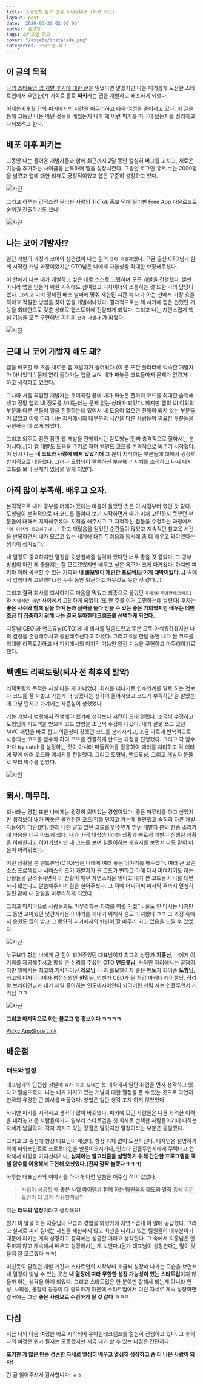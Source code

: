 ```yaml
---
title: 스타트업 팀과 앱을 떠나보내며 (퇴사 회고)
layout: post
date: '2020-06-30 02:00:00'
author: 줌코딩
tags: 스타트업 회고
cover: "/assets/instacode.png"
categories: 스타트업 회고
---
```


## 이 글의 목적

[나의 스타트업 앱 개발 후기에 대한 글](https://zoomkoding.github.io/%EC%8A%A4%ED%83%80%ED%8A%B8%EC%97%85/%ED%9A%8C%EA%B3%A0/2020/03/25/start-up-app-development.html)을 읽었다면 알겠지만 나는 패기롭게 도전한 스타트업에서 우연한(?) 기회로 홀로 **피키**라는 앱을 개발하고 배포하게 되었다.

이제는 6개월 간의 피키에서의 시간을 마무리하고 다음 여정을 준비하고 있다. 이 글을 통해 그동안 나는 어떤 것들을 배웠는지 내가 왜 이런 피키를 떠나게 됐는지를 정리하고 나눠보려고 한다.

## 배포 이후 피키는

그동안 나는 들어온 개발자들과 함께 최근까지 2달 동안 열심히 버그를 고치고, 새로운 기능을 추가하는 사이클을 반복하며 앱을 성장시켰다. 그동안 로그인 유저 수는 2000명을 넘겼고 앱에 대한 리뷰도 긍정적이었고 앱은 꾸준히 성장하고 있다.

![사진](/assets/picky-reviews-ratings.png)

그리고 하루는 갑작스런 필리핀 사람의 TicTok 홍보 덕에 필리핀 Free App 다운로드로 순위권 진출하기도 했다!

![사진](/assets/picky-philippines-top-10.png)

## 나는 코어 개발자!?

일단 개발의 과정과 코어와 상관없이 나는 팀의 `코어 개발자`였다. 구글 출신 CTO님과 함께 시작한 개발 과정이었지만 CTO님은 나에게 자율성을 최대한 보장해주셨다.

이 안에서 나는 내가 개발하고 싶은 대로 스스로 고민하며 모든 개발을 진행했다. 뿐만 아니라 앱을 만들기 위한 기획에도 참여했고 디자이너와 소통하는 것 또한 나의 담당이었다. 그리고 미리 정해진 배포 날짜에 맞춰 제한된 시간 속 내가 아는 선에서 가장 효율적이고 적절한 방법을 찾아 앱을 개발해나갔다. 결과적으로는 제 시기에 앱은 원했던 기능을 최대한으로 갖춘 상태로 앱스토어에 전달되게 되었다. 그리고 나는 자연스럽게 핵심 기능을 모두 구현해낸 피키의 `코어 개발자` 가 되었다. 

![사진](/assets/start-up-app-development-7.JPG)

## 근데 나 코어 개발자 해도 돼?

앱을 배포할 때 즈음 새로운 앱 개발자가 들어왔다.(이 분 또한 플러터에 익숙한 개발자가 아니었다.)  문제 없이 돌아가는 앱을 보며 내가 짜놓은 코드들마저 문제가 없겠거니 하고 생각하고 있었다. 

그나마 처음 투입된 개발자는 우여곡절 끝에 내가 짜놓은 플러터 코드를 최대한 습득해냈고 정말 앱의 UI 정도를 쳐내는데는 문제 없는 상태가 되었다. 하지만 앱의 UI 이외의 부분과 다른 분들이 일을 진행하는데 있어서 내 도움이 없으면 진행이 되지 않는 부분들이 많았고 이에 따라 나는 회사에서의 대부분의 시간을 다른 사람들이 필요한 부분들을 구현하는 데 쓰게 되었다. 

그리고 외주로 잠깐 잠깐 웹 개발을 진행하시던 갇도형님(진짜 충격적으로 잘하시는 분이시다...)이 앱 개발도 도움을 주기로 하며 백엔드 코드를 본격적으로 봐주기 시작했다. 이 당시 나는 **내 코드와 사랑에 빠져 있었기에** 그 분이 지적하는 부분들에 대해서 굉장히 방어적으로 대응했다. 그러나 도형님이 말씀하신 부분에 리서치를 조금하고 나서 다시 코드를 보니 문제가 있음을 알게 되었다. 

## 아직 많이 부족해. 배우고 오자.

본격적으로 내가 공부를 더해야 겠다는 마음이 들었던 것은 이 시점부터 였던 것 같다. 도형님이 본격적으로 내 코드를 들여다 보기 시작하면서 내가 미처 고민하지 못했던 부분들에 대해서 지적해주셨다. 지적을 해주시고 그 지적하신 점들을 수정하는 과정에서 `"아 이런게 중요하구나.."` 하고 깨달음을 얻었던 순간들이 많았고 지속적인 참교육 시간을 반복하면서 내가 모르고 있는 세계에 대한 두려움과 동시에 좀 더 배우고 와야겠다는 생각이 생겨났다. 

내 열정도 중요하지만 열정을 뒷받침해줄 실력이 있다면 너무 좋을 것 같았다. 그 공부 방법이 어떤 게 좋을지는 잘 모르겠었지만 배우고 싶은 욕구가 크게 다가왔다.  하지만 피키와 여러 공부할 수 있는 기회와 **내 롤모델이 제안한 프로젝트(이게 대박이었다...)**  속에서 엄청나게 고민했다.(한 두주 동안 퇴근하고 아무것도 못한 것 같다...)

그리고 결국 회사를 퇴사하기로 마음을 먹었고 최종으로 올랐던 `우테캠(우아한테크캠프)` 와 `치명적인 제안` 사이에서 고민하게 되었다.(또 한 주를 이거 고민하는데 날렸다) 후자는 **좋은 사수와 함께 일을 하며 돈과 실력을 둘다 얻을 수 있는 좋은 기회였지만 배우는 데만 조금 더 집중하기 위해 나는 결국 우아한테크캠프를 선택하게 되었다.**

지홍님(CEO)과 앤드류님(CTO)께 내 의사를 말씀드렸고 두분 모두 아쉬워하셨지만 나의 결정을 존중해주시고 응원해주신다고 하셨다. 그리고 6월 한달 동안 내가 짠 코드를 최대한 리팩토링하고 내 피키에서의 마지막 기능인 알림 기능을 구현하고 마무리하기로 했다.

## 백엔드 리팩토링(퇴사 전 최후의 발악)

리팩토링의 목적은 사실 다른 게 아니었다. 회사를 떠나기로 인수인계를 말로 하는 것보다 코드를 잘 짜놓고 가는게 더 낫겠다는 생각이 들어서였고 코드가 부족하단 걸 알았는데 그냥 던지고 가기에는 자존심이 상했었다. 

기능 개발과 병행해서 진행해야 했기에 생각보다 시간이 오래 걸렸다. 조금씩 수정하고 도형님께 피드백을 받으며 코드 방향을 조금씩 수정해 나갔다. 내가 잘못 쓰고 있던 MVC 패턴을 바로 잡고 의존성이 강했던 코드를 분리시키고, 조금 다르게 반복적으로 사용되는 코드를 함수화 하여 코드를 간결하게 만드는 과정을 진행했다. 그리고 각 함수마다 try catch를 설정하는 것이 아니라 미들웨어를 활용하여 에러를 처리하고 각 에러에 맞게 에러 코드와 메세지를 전달했다. 그리고 도형님, 앤드류님, 그리고 개발자 분들로 부터 박수를 받았다.

![사진](/assets/picky-backend-refactoring.png)

## 퇴사. 마무리.

퇴사라는 경험 또한 나에게는 굉장히 의미있는 경험이었다. 좋은 마무리를 하고 싶었지만 생각보다 내가 짜놓은 불완전한 코드(?)를 던지고 가는게 불안했고 솔직히 다른 개발자들에게 미안했다. 원래 나만 알고 있던 코드를 인수인계 받던 개발자 분의 한숨 소리가 내 마음을 너무 아프게 했다. 내가 아직 대학생이라는 상황과 빠르게 개발이 진행된 상황을 이해한다고 이야기했지만 내 코드를 보며 힘들어하는 개발자를 보면서 나도 같이 마음이 어려워졌다.

이런 상황을 본 앤드류님(CTO)님은 나에게 여러 좋은 이야기를 해주셨다. 여러 큰 오픈소스 프로젝트나 서비스의 초기 개발자가 짠 코드가 변하고 아예 다시 짜여지기도 하는 상황들을 알려주시면서 이 상황이 매우 자연스러운 일이고 내가 짠 코드들이 나를 대변하지 않는다고 말씀해주시며 힘을 실어주셨다. 그 덕에 어찌어찌 마지막 주까지 열심히 달린 끝에 내 할일을 마무리하게 되었다.

그리고 마지막으로 사람들과도 마무리하는 자리를 여럿 가졌다. 술도 안 마시는 나지만 그 동안 고마웠던 낯간지러운 이야기를 꺼내기 위해서 술도 마셔봤다 ㅋㅋ 그 과정 속에서 응원도 많이 받고 그 동안의 피키에서의 반년이 잘 마무리 되고 있음을 느낄 수 있었다. 

![사진](/assets/picky-handong.jpg)


누구보다 항상 나에게 큰 힘이 되어주었던 대표님이자 최고의 상담가 **지홍님**, 나에게 이 기회를 제공해주시고 항상 큰 신뢰를 주셨던 CTO **앤드류님**, 사적인 자리에서는 꿀잼이지만 일에서는 최고의 지략가이신 **레오님**, 나의 롤모델이자 좋은 멘토가 되어준 **도형님**, 최고의 디자이너이자 평정심왕인 **헌영님**, 언젠가 CEO가 될 최강 마케터 레이첼님, 정리왕 브라이언님과 내가 제일 좋아하는 인도네시아인이 되어버린 신림 사는 인플루언서 리키님 ㅋㅋ

![사진](/assets/picky-last-team-picture.JPG)

**그리고 마지막으로 하는 블로그 앱 홍보이다 ㅋㅋㅋㅋ**

[Picky AppStore Link](https://apps.apple.com/kr/app/picky-skincare-made-smarter/id1504197356)

## 배운점

### 태도와 열정

대표님과의 인턴십 첫날에 `뭐가 되고 싶냐`는 첫 대화에서 일단 취업을 먼저 생각하고 있다고 말씀드렸다. 나는 내가 가지고 있는 개발에 대한 열정을 풀 수 있는 곳으로 막연히 한국의 유명한 큰 회사를 떠올렸다. 창업은 일단 생각 조차 하지 않았었다. 

하지만 피키를 시작하고 생각이 많이 바뀌었다. 피키에 모인 사람들은 다들 화려한 이력을 내려놓고 온 사람들이거나 일부러 스타트업을 첫 회사로 선택한 사람들이기에 대하는 자세가 남달랐다. 각자 가지고 있는 장점은 달랐지만 열정이라는 부분은 동일했다. 

그리고 그 중심에 항상 대표님이 계셨다. 항상 지체 없이 도전하신다. 디자인을 설명하기 위해 파워포인트로 프로토타입을 만들어오시거나, 인스타 인플루언서에게 무턱대고 연락해서 미팅을 가지신다거나, **심지어는 알고리즘을 설명하기 위해 간단한 프로그램을 엑셀 함수를 이용해서 구현해 오셨었다.(진짜 깜짝 놀랬다ㅋㅋㅋ)** 

하루는 대표님과의 이야기를 하다가 이런 말씀을 해주신 적이 있었다. 

> 사업이 성공할 때 **좋은 사업 아이템**과 **함께 하는 팀원들의 태도와 열정** 중에 어떤 요인이 더 크게 작용할까요? 

저는 **태도와 열정**이라고 생각해요!

뭔가 이 말을 하는 지홍님의 모습과 경험을 봐왔기에 자연스럽게 이 말에 공감했다. 그리고 실제로 피키 팀에는 자신을 제한하지 않고 최선을 다하고 있는 팀원들이 대부분이기 때문에 피키는 계속 성장하고 결국에는 성공할 거라고 생각한다.  그 속에서 지홍님은 안주하지 않고 계속해서 배우고 성장하시는 게 보인다.(뭔가 대표님이 성장한다는 말이 맞을지 잘 모르겠다 ㅋㅋ) 

미친듯이 달렸던 개발 기간과 스타트업의 시작부터 조금씩 성장해 나가는 모습을 보면서 내 열정이 빛날 수 있는 곳은 **내 열정에 따라 무한한 성장 가능성이 있는 스타트업**이지 않을까 하는 생각을 하게 되었다. 그리고 스타트업은 한 분야만 잘해서 되는게 아니라 인성, 사회성, 통찰력 등등이 다 중요하기 때문에 스타트업에서 이런 자세로 계속 성장하면 결국에는 그냥 **좋은 사람으로 수렴하게 될 것 같다** ㅋㅋㅋ 

## 다짐

지금 나의 다음 여정은 바로 시작되어 우아한테크캠프를 열심히 진행하고 있다. 그 후의 나의 여정은 뭐가 될지는 모르겠지만 지금 내가 할 수 있는 다짐은 간단하다. 

**포기한 게 많은 만큼 겸손한 자세로 열심히 배우고 열심히 성장하고 좀 더 나은 사람이 되자!**

긴 글 읽어주셔서 감사합니다! ㅎㅎ
